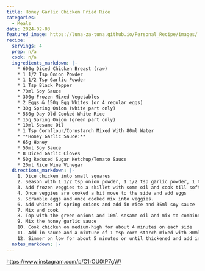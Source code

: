 ```yaml
---
title: Honey Garlic Chicken Fried Rice
categories: 
  - Meals
date: 2024-02-03
featured_image: https://luna-za-tuna.github.io/Personal_Recipe/images/
recipe:
  servings: 4
  prep: n/a
  cook: n/a
  ingredients_markdown: |-
    * 600g Diced Chicken Breast (raw)
    * 1 1/2 Tsp Onion Powder
    * 1 1/2 Tsp Garlic Powder
    * 1 Tsp Black Pepper
    * 70ml Soy Sauce 
    * 300g Frozen Mixed Vegetables
    * 2 Eggs & 150g Egg Whites (or 4 regular eggs)
    * 30g Spring Onion (white part only)
    * 560g Day Old Cooked White Rice
    * 15g Spring Onion (green part only)
    * 10ml Sesame Oil
    * 1 Tsp Cornflour/Cornstarch Mixed With 80ml Water
    * **Honey Garlic Sauce:**
    * 65g Honey
    * 50ml Soy Sauce
    * 8 Diced Garlic Cloves
    * 50g Reduced Sugar Ketchup/Tomato Sauce
    * 20ml Rice Wine Vinegar
  directions_markdown: |-
    1. Dice chicken into small squares
    2. Season with 1 1/2 tsp onion powder, 1 1/2 tsp garlic powder, 1 tsp black pepper, and 35ml soy sauce and mix till well combined. Set aside
    3. Add frozen veggies to a skillet with some oil and cook till softened
    4. Once veggies are cooked a bit move to the side and add eggs 
    5. Scramble eggs and once cooked mix into veggies. 
    6. Add whites of spring onions and add in rice and 35ml soy sauce
    7. Mix and cook
    8. Top with the green onions and 10ml sesame oil and mix to combine
    9. Mix the honey garlic sauce
    10. Cook chicken on medium-high for about 4 minutes on each side
    11. Add in sauce and a mixture of 1 tsp corn starch mixed with 80ml of water
    12. Simmer on low for about 5 minutes or until thickened and add in sesame seeds
  notes_markdown: |-
---
```

https://www.instagram.com/p/C1rOU0tP7gW/